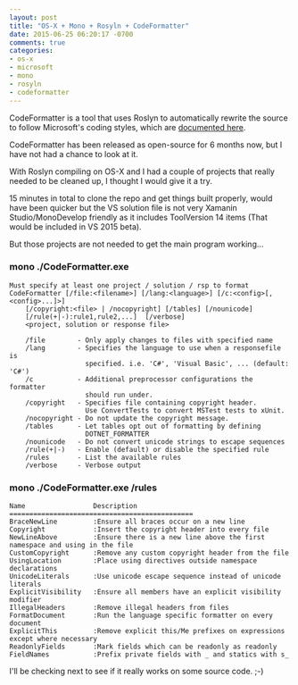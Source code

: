 ```yaml
---
layout: post
title: "OS-X + Mono + Rosyln + CodeFormatter"
date: 2015-06-25 06:20:17 -0700
comments: true
categories: 
- os-x
- microsoft
- mono
- rosyln
- codeformatter
---
```

CodeFormatter is a tool that uses Roslyn to automatically rewrite the source to follow Microsoft's coding styles, which are [documented here](https://github.com/dotnet/corefx/blob/master/Documentation/coding-style.md).

CodeFormatter has been released as open-source for 6 months now, but I have not had a chance to look at it.

With Roslyn compiling on OS-X and I had a couple of projects that really needed to be cleaned up, I thought I would give it a try.

15 minutes in total to clone the repo and get things built properly, would have been quicker but the VS solution file is not very Xamanin Studio/MonoDevelop friendly as it includes ToolVersion 14 items (That would be included in VS 2015 beta).

But those projects are not needed to get the main program working... 

### mono ./CodeFormatter.exe

	Must specify at least one project / solution / rsp to format
	CodeFormatter [/file:<filename>] [/lang:<language>] [/c:<config>[,<config>...]>]
	    [/copyright:<file> | /nocopyright] [/tables] [/nounicode]
	    [/rule(+|-):rule1,rule2,...]  [/verbose]
	    <project, solution or response file>

	    /file        - Only apply changes to files with specified name
	    /lang        - Specifies the language to use when a responsefile is
	                   specified. i.e. 'C#', 'Visual Basic', ... (default: 'C#')
	    /c           - Additional preprocessor configurations the formatter
	                   should run under.
	    /copyright   - Specifies file containing copyright header.
	                   Use ConvertTests to convert MSTest tests to xUnit.
	    /nocopyright - Do not update the copyright message.
	    /tables      - Let tables opt out of formatting by defining
	                   DOTNET_FORMATTER
	    /nounicode   - Do not convert unicode strings to escape sequences
	    /rule(+|-)   - Enable (default) or disable the specified rule
	    /rules       - List the available rules
	    /verbose     - Verbose output

### mono ./CodeFormatter.exe /rules

	Name                 Description
	==============================================
	BraceNewLine         :Ensure all braces occur on a new line
	Copyright            :Insert the copyright header into every file
	NewLineAbove         :Ensure there is a new line above the first namespace and using in the file
	CustomCopyright      :Remove any custom copyright header from the file
	UsingLocation        :Place using directives outside namespace declarations
	UnicodeLiterals      :Use unicode escape sequence instead of unicode literals
	ExplicitVisibility   :Ensure all members have an explicit visibility modifier
	IllegalHeaders       :Remove illegal headers from files
	FormatDocument       :Run the language specific formatter on every document
	ExplicitThis         :Remove explicit this/Me prefixes on expressions except where necessary
	ReadonlyFields       :Mark fields which can be readonly as readonly
	FieldNames           :Prefix private fields with _ and statics with s_


 I'll be checking next to see if it really works on some source code. ;-)